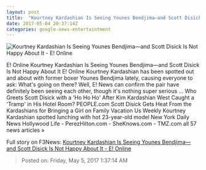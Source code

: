 ```yaml
---
layout: post
title:  "Kourtney Kardashian Is Seeing Younes Bendjima—and Scott Disick Is Not Happy About It - E! Online"
date: 2017-05-04 20:37:14Z
categories: google-news-entertaintment
---
```


![Kourtney Kardashian Is Seeing Younes Bendjima—and Scott Disick Is Not Happy About It - E! Online](http://akns-images.eonline.com/eol_images/Entire_Site/201744/rs_600x600-170504121927-600.Kourtney-Kardashian-Younes-Bendjima.ms.050417.jpg?downsize=450:*&crop=450:350;left,top)

E! Online Kourtney Kardashian Is Seeing Younes Bendjima—and Scott Disick Is Not Happy About It E! Online Kourtney Kardashian has been spotted out and about with former boxer Younes Bendjima lately, causing everyone to ask: What's going on there? Well, E! News can confirm the pair have definitely been seeing each other, though it's nothing super serious ... Who Greets Scott Disick with a 'Ho Ho Ho' After Kim Kardashian West Caught a 'Tramp' in His Hotel Room? PEOPLE.com Scott Disick Gets Heat From the Kardashians for Bringing a Girl on Family Vacation Us Weekly Kourtney Kardashian spotted lunching with hot 23-year-old model New York Daily News Hollywood Life - PerezHilton.com - SheKnows.com - TMZ.com all 57 news articles »


Full story on F3News: [Kourtney Kardashian Is Seeing Younes Bendjima—and Scott Disick Is Not Happy About It - E! Online](http://www.f3nws.com/n/YjkDPH)

> Posted on: Friday, May 5, 2017 1:37:14 AM
